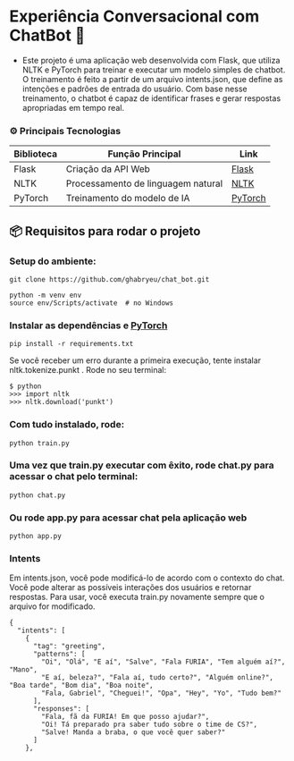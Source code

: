 # Experiência Conversacional com ChatBot 🧠

- Este projeto é uma aplicação web desenvolvida com Flask, que utiliza NLTK e PyTorch para treinar e executar um modelo simples de chatbot. O treinamento é feito a partir de um arquivo intents.json, que define as intenções e padrões de entrada do usuário. Com base nesse treinamento, o chatbot é capaz de identificar frases e gerar respostas apropriadas em tempo real.

### ⚙️ Principais Tecnologias
<table>
  <thead>
    <tr>
      <th>Biblioteca</th>
      <th>Função Principal</th>
      <th>Link</th>
    </tr>
  </thead>
  <tbody>
    <tr>
      <td>Flask</td>
      <td>Criação da API Web</td>
      <td><a href="https://flask.palletsprojects.com/">Flask</a></td>
    </tr>
    <tr>
      <td>NLTK</td>
      <td>Processamento de linguagem natural</td>
      <td><a href="https://www.nltk.org/">NLTK</a></td>
    </tr>
    <tr>
      <td>PyTorch</td>
      <td>Treinamento do modelo de IA</td>
      <td><a href="https://pytorch.org/">PyTorch</a></td>
    </tr>
  </tbody>
</table>

## 📦 Requisitos para rodar o projeto

### Setup do ambiente:

```
git clone https://github.com/ghabryeu/chat_bot.git
```
```
python -m venv env
source env/Scripts/activate  # no Windows
```

### Instalar as dependências e [PyTorch](https://pytorch.org/)
```
pip install -r requirements.txt
```
Se você receber um erro durante a primeira execução, tente instalar nltk.tokenize.punkt . Rode no seu terminal:
```
$ python
>>> import nltk
>>> nltk.download('punkt')
```

### Com tudo instalado, rode:

```
python train.py
```

### Uma vez que train.py executar com êxito, rode chat.py para acessar o chat pelo terminal:
```
python chat.py
```

### Ou rode app.py para acessar chat pela aplicação web
```
python app.py
```

### Intents
Em intents.json, você pode modificá-lo de acordo com o contexto do chat. Você pode alterar as possíveis interações dos usuários e retornar respostas. Para usar, você executa train.py novamente sempre que o arquivo for modificado.
```
{
  "intents": [
    {
      "tag": "greeting",
      "patterns": [
        "Oi", "Olá", "E aí", "Salve", "Fala FURIA", "Tem alguém aí?", "Mano",
        "E aí, beleza?", "Fala aí, tudo certo?", "Alguém online?", "Boa tarde", "Bom dia", "Boa noite",
        "Fala, Gabriel", "Cheguei!", "Opa", "Hey", "Yo", "Tudo bem?"
      ],
      "responses": [
        "Fala, fã da FURIA! Em que posso ajudar?",
        "Oi! Tá preparado pra saber tudo sobre o time de CS?",
        "Salve! Manda a braba, o que você quer saber?"
      ]
    },
```

